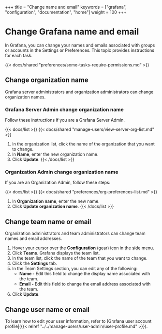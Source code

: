 +++
title = "Change name and email"
keywords = ["grafana", "configuration", "documentation", "home"]
weight = 100
+++

# Change Grafana name and email

In Grafana, you can change your names and emails associated with groups or accounts in the Settings or Preferences. This topic provides instructions for each task.

{{< docs/shared "preferences/some-tasks-require-permissions.md" >}}

## Change organization name

Grafana server administrators and organization administrators can change organization names.

### Grafana Server Admin change organization name

Follow these instructions if you are a Grafana Server Admin.

{{< docs/list >}}
{{< docs/shared "manage-users/view-server-org-list.md" >}}
1. In the organization list, click the name of the organization that you want to change.
1. In **Name**, enter the new organization name.
1. Click **Update**.
{{< /docs/list >}}

### Organization Admin change organization name

If you are an Organization Admin, follow these steps:

{{< docs/list >}}
{{< docs/shared "preferences/org-preferences-list.md" >}}
1. In **Organization name**, enter the new name.
1. Click **Update organization name**.
{{< /docs/list >}}

## Change team name or email

Organization administrators and team administrators can change team names and email addresses.

1. Hover your cursor over the **Configuration** (gear) icon in the side menu.
1. Click **Teams**. Grafana displays the team list.
1. In the team list, click the name of the team that you want to change.
1. Click the **Settings** tab.
1. In the Team Settings section, you can edit any of the following:
   - **Name -** Edit this field to change the display name associated with the team.
   - **Email -** Edit this field to change the email address associated with the team.
1. Click **Update**.

## Change user name or email

To learn how to edit your user information, refer to [Grafana user account profile]({{< relref "../../manage-users/user-admin/user-profile.md" >}}).
